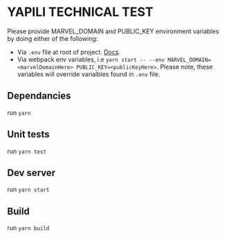 # YAPILI TECHNICAL TEST

Please provide MARVEL_DOMAIN and PUBLIC_KEY environment variables by doing either of the following:
- Via `.env` file at root of project. [Docs](https://www.npmjs.com/package/dotenv).
- Via webpack env variables, i.e `yarn start -- --env MARVEL_DOMAIN=<marvelDomainHere> PUBLIC_KEY=<publicKeyHere>`. Please note, these variables will override varialbles found in `.env` file.

## Dependancies
run `yarn`

## Unit tests
run `yarn test`

## Dev server
run `yarn start`

## Build
run `yarn build`
